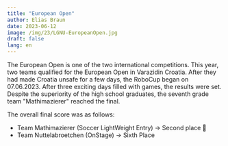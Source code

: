 ```yaml
---
title: "European Open"
author: Elias Braun
date: 2023-06-12
image: /img/23/LGNU-EuropeanOpen.jpg
draft: false
lang: en
---
```


The European Open is one of the two international
competitions. This year, two teams qualified
for the European Open in Varazidin Croatia. 
After they had made Croatia unsafe for a few days, the
RoboCup began on 07.06.2023. After three exciting days 
filled with games, the results were set.
Despite the superiority of the high school graduates, the seventh grade team "Mathimazierer" reached the final.

The overall final score was as follows:

 - Team Mathimazierer (Soccer LightWeight Entry) &rarr; Second place 🥈
 - Team Nuttelabroetchen (OnStage) &rarr; Sixth Place


